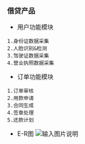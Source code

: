 ### 借贷产品

* 用户功能模块
```text
1.身份证数据采集
2.人脸识别&检测
3.驾驶证数据采集
4.营业执照数据采集
```
* 订单功能模块
```text
1.订单审核
2.用款申请
3.合同生成
4.签章处理
5.还款计划
```

* E-R图
![输入图片说明](https://github.com/qccr-twl2123/springcloud/blob/master/images/互金借款端.png "在这里输入图片标题")
